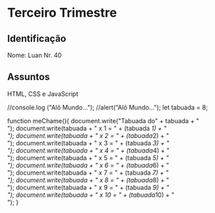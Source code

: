# Terceiro Trimestre

## Identificação
Nome: Luan   Nr. 40

## Assuntos
HTML, CSS e JavaScript

//console.log ("Alô Mundo...");
//alert("Alô Mundo...");
 let tabuada = 8;

function meChame(){
    document.write("Tabuada do" + tabuada + "<br>");
document.write(tabuada + " x 1 = " + (tabuada *1) + "<br>");
document.write(tabuada + " x 2 = " + (tabuada*2) + "<br>");
document.write(tabuada + " x 3 = " + (tabuada *3) + "<br>");
document.write(tabuada + " x 4 = " + (tabuada*4) + "<br>");
document.write(tabuada + " x 5 = " + (tabuada *5) + "<br>");
document.write(tabuada + " x 6 = " + (tabuada*6) + "<br>");
document.write(tabuada + " x 7 = " + (tabuada *7) + "<br>");
document.write(tabuada + " x 8 = " + (tabuada*8) + "<br>");
document.write(tabuada + " x 9 = " + (tabuada *9) + "<br>");
document.write(tabuada + " x 10 = " + (tabuada*10) + "<br>");
}
